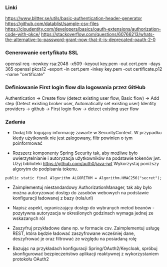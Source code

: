 ### Linki
https://www.blitter.se/utils/basic-authentication-header-generator
https://github.com/datablist/sample-csv-files
https://cloudentity.com/developers/basics/oauth-extensions/authorization-code-with-pkce/
https://stackoverflow.com/questions/60766213/whats-the-alternative-to-password-grant-now-that-it-is-deprecated-oauth-2-0

### Generowanie certyfikatu SSL
openssl req -newkey rsa:2048 -x509 -keyout key.pem -out cert.pem -days 365
openssl pkcs12 -export -in cert.pem -inkey key.pem -out certificate.p12 -name "certificate"

### Definiowanie First login flow dla logowania przez GitHub
Authentication -> Create flow (detect existing user flow, Basic flow) -> Add step (Detect existing broker user, Automatically set existing user)
Identity providers -> github -> First login flow -> detect existing user flow

### Zadania
- Dodaj filtr logujący informację zawarte w SecurityContext. W przypadku
  kiedy użytkownik nie jest zalogowany, filtr powinien o tym poinformować

- Rozszerz komponenty Spring Security tak, aby możliwe było uwierzytelnianie i autoryzacja
  użytkowników na podstawie tokenów jwt. Użyj biblioteki https://github.com/auth0/java-jwt
  Wykorzystaj poniższy algorytm do podpisania tokenu.
```
public static final Algorithm ALGORITHM = Algorithm.HMAC256("secret");
```

- Zaimplementuj niestandardowy AuthorizationManager, tak aby było można autoryzować
  dostęp do zasobów webowych na podstawie konfiguracji ładowanej z bazy (rola/url)

- Napisz aspekt, ograniczający dostęp do wybranych metod beanów - pozytywna autoryzacja w określonych godzinach
  wymaga jednej ze wskazanych ról

- Zaszyfruj przykładowe dane np. w formacie csv. Zaimplementuj usługę REST, która będzie ładować zaszyfrowane
  wcześniej dane, deszyfrować je oraz filtrować ze względu na posiadaną rolę

- Bazując na przykładach konfiguracji Spring/OAuth2/Keycloak, spróbuj skonfigurować bezpieczeństwo aplikacji
  reaktywnej z wykorzystaniem protokołu OAuth2

